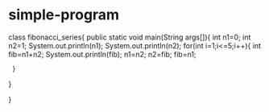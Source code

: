 # simple-program
class fibonacci_series{
  public static void main(String args[]){
     int n1=0;
     int n2=1;
     System.out.println(n1);
     System.out.println(n2);
     for(int i=1;i<=5;i++){
     int fib=n1+n2;
     System.out.println(fib);
     n1=n2;
     n2=fib;
     fib=n1;

     }



   }


}
